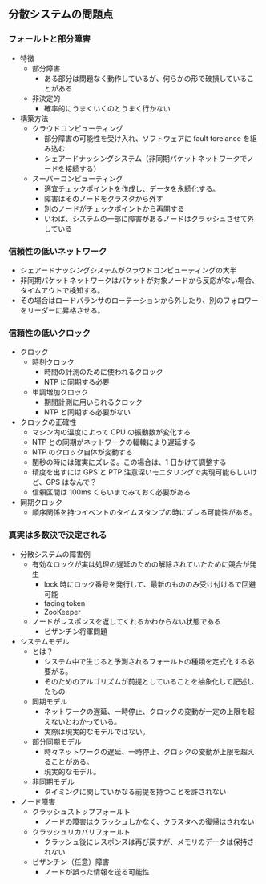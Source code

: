 ## 分散システムの問題点

### フォールトと部分障害

- 特徴
  - 部分障害
    - ある部分は問題なく動作しているが、何らかの形で破損していることがある
  - 非決定的
    - 確率的にうまくいくのとうまく行かない
- 構築方法
  - クラウドコンピューティング
    - 部分障害の可能性を受け入れ、ソフトウェアに fault torelance を組み込む
    - シェアードナッシングシステム（非同期パケットネットワークでノードを接続する）
  - スーパーコンピューティング
    - 適宜チェックポイントを作成し、データを永続化する。
    - 障害はそのノードをクラスタから外す
    - 別のノードがチェックポイントから再開する
    - いわば、システムの一部に障害があるノードはクラッシュさせて外している

### 信頼性の低いネットワーク

- シェアードナッシングシステムがクラウドコンピューティングの大半
- 非同期パケットネットワークはパケットが対象ノードから反応がない場合、タイムアウトで検知する。
- その場合はロードバランサのローテーションから外したり、別のフォロワーをリーダーに昇格させる。

### 信頼性の低いクロック

- クロック
  - 時刻クロック
    - 時間の計測のために使われるクロック
    - NTP に同期する必要
  - 単調増加クロック
    - 期間計測に用いられるクロック
    - NTP と同期する必要がない
- クロックの正確性
  - マシン内の温度によって CPU の振動数が変化する
  - NTP との同期がネットワークの輻輳により遅延する
  - NTP のクロック自体が変動する
  - 閏秒の時には確実にズレる。この場合は、1 日かけて調整する
  - 精度を出すには GPS と PTP 注意深いモニタリングで実現可能らしいけど、GPS はなんで？
  - 信頼区間は 100ms くらいまでみておく必要がある
- 同期クロック
  - 順序関係を持つイベントのタイムスタンプの時にズレる可能性がある。

### 真実は多数決で決定される

- 分散システムの障害例
  - 有効なロックが実は処理の遅延のための解除されていたために競合が発生
    - lock 時にロック番号を発行して、最新のもののみ受け付けるで回避可能
    - facing token
    - ZooKeeper
  - ノードがレスポンスを返してくれるかわからない状態である
    - ビザンチン将軍問題
- システムモデル
  - とは？
    - システム中で生じると予測されるフォールトの種類を定式化する必要がる。
    - そのためのアルゴリズムが前提としていることを抽象化して記述したもの
  - 同期モデル
    - ネットワークの遅延、一時停止、クロックの変動が一定の上限を超えないとわかっている。
    - 実際は現実的なモデルではない。
  - 部分同期モデル
    - 時々ネットワークの遅延、一時停止、クロックの変動が上限を超えることがある。
    - 現実的なモデル。
  - 非同期モデル
    - タイミングに関していかなる前提を持つことを許されない
- ノード障害
  - クラッシュストップフォールト
    - ノードの障害はクラッシュしかなく、クラスタへの復帰はされない
  - クラッシュリカバリフォールト
    - クラッシュ後にレスポンスは再び戻すが、メモリのデータは保持されない
  - ビザンチン（任意）障害
    - ノードが誤った情報を送る可能性
